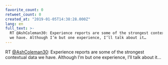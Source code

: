 ```yaml
---
favorite_count: 0
retweet_count: 0
created_at: "2019-01-05T14:38:28.000Z"
lang: en
full_text: >-
  RT @AshColeman30: Experience reports are some of the strongest contextual data
  we have. Although I’m but one experience, I’ll talk about it…
---
```


RT [@AshColeman30](https://twitter.com/AshColeman30): Experience reports are
some of the strongest contextual data we have. Although I’m but one experience,
I’ll talk about it…

